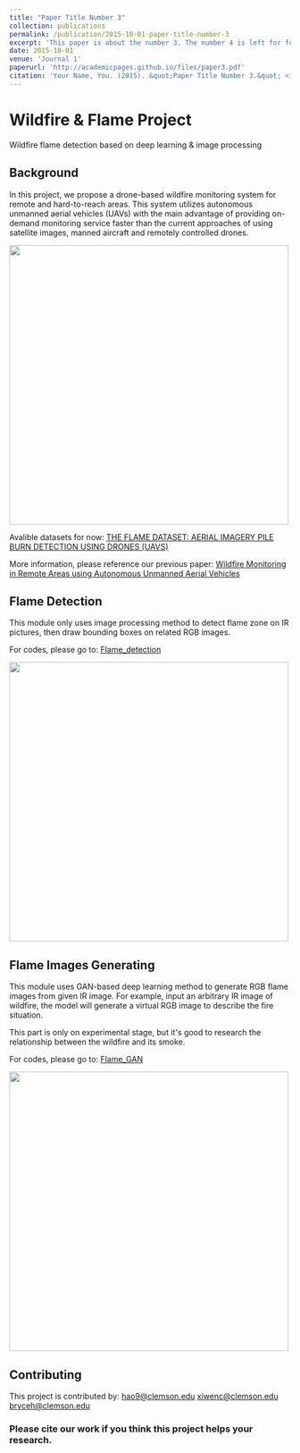 ```yaml
---
title: "Paper Title Number 3"
collection: publications
permalink: /publication/2015-10-01-paper-title-number-3
excerpt: 'This paper is about the number 3. The number 4 is left for future work.'
date: 2015-10-01
venue: 'Journal 1'
paperurl: 'http://academicpages.github.io/files/paper3.pdf'
citation: 'Your Name, You. (2015). &quot;Paper Title Number 3.&quot; <i>Journal 1</i>. 1(3).'
---
```


# Wildfire & Flame Project
Wildfire flame detection based on deep learning & image processing

<!-- [Paper link:](http://academicpages.github.io/files/paper3.pdf) -->

<!-- Recommended citation: Your Name, You. (2015). "Paper Title Number 3." <i>Journal 1</i>. 1(3). -->






## Background
In this project, we propose a drone-based wildfire monitoring system for remote and hard-to-reach areas. This system utilizes autonomous unmanned aerial vehicles (UAVs) with the main advantage of providing on-demand monitoring service faster than the current approaches of using satellite images, manned aircraft and remotely controlled drones.

<img src="https://github.com/bot0231019/Wildfire-Flame/blob/main/flame.jpg" width="500px">


Avalible datasets for now:
<a href="https://ieee-dataport.org/open-access/flame-dataset-aerial-imagery-pile-burn-detection-using-drones-uavs">THE FLAME DATASET: AERIAL IMAGERY PILE BURN DETECTION USING DRONES (UAVS)</a>


More information, please reference our previous paper:
<a href="https://ieeexplore.ieee.org/abstract/document/8845309">Wildfire Monitoring in Remote Areas using Autonomous Unmanned Aerial Vehicles</a>


## Flame Detection
This module only uses image processing method to detect flame zone on IR pictures, then draw bounding boxes on related RGB images.

For codes, please go to: [Flame_detection](Flame_detection)

<img src="https://github.com/bot0231019/Wildfire-Flame/blob/main/Flame_detection/plot/Figure%202022-06-30%20001211.png" width="500px">




## Flame Images Generating
This module uses GAN-based deep learning method to generate RGB flame images from given IR image. For example, input an arbitrary IR image of wildfire, the model will generate a virtual RGB image to describe the fire situation.

This part is only on experimental stage, but it's good to research the relationship between the wildfire and its smoke.

For codes, please go to: [Flame_GAN](Flame_GAN)

<img src="https://github.com/bot0231019/Wildfire-Flame/blob/main/Flame_GAN/plot/Figure%202022-06-16%20233050.png" width="500px">





## Contributing
This project is contributed by: 
<a href="hao9@g.clemson.edu">hao9@clemson.edu</a>
<a href="xiwenc@g.clemson.edu">xiwenc@clemson.edu</a>
<a href="bryceh@g.clemson.edu">bryceh@clemson.edu</a>

### Please cite our work if you think this project helps your research.








